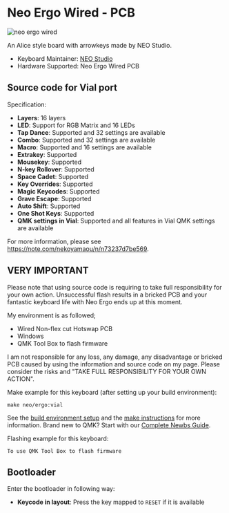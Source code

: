# Neo Ergo Wired - PCB

![neo ergo wired]([https://qwertykeys.notion.site/Neo-Ergo-6bd2a7b8d309439aa515bf6185c99e6d](https://qwertykeys.notion.site/image/https%3A%2F%2Fprod-files-secure.s3.us-west-2.amazonaws.com%2F870c01ba-5b4e-4294-a4be-aad8d13d751f%2F052b041c-93c8-4619-8e03-575652e26d9d%2F%25E5%259C%25BA%25E6%2599%25AF%25E5%259B%25BE.png?table=block&id=6bd2a7b8-d309-439a-a515-bf6185c99e6d&spaceId=870c01ba-5b4e-4294-a4be-aad8d13d751f&width=2000&userId=&cache=v2))

An Alice style board with arrowkeys made by NEO Studio.

* Keyboard Maintainer: [NEO Studio](https://github.com/owlab-git)
* Hardware Supported: Neo Ergo Wired PCB

## Source code for Vial port

Specification:
* **Layers**: 16 layers
* **LED**: Support for RGB Matrix and 16 LEDs
* **Tap Dance**: Supported and 32 settings are available
* **Combo**: Supported and 32 settings are available
* **Macro**: Supported and 16 settings are available
* **Extrakey**: Supported
* **Mousekey**: Supported
* **N-key Rollover**: Supported
* **Space Cadet**: Supported
* **Key Overrides**: Supported
* **Magic Keycodes**: Supported
* **Grave Escape**: Supported
* **Auto Shift**: Supported
* **One Shot Keys**: Supported
* **QMK settings in Vial**:  Supported and all features in Vial QMK settings are available

For more information, please see https://note.com/nekoyamaou/n/n73237d7be569.

## VERY IMPORTANT

Please note that using source code is requiring to take full responsibility for your own action. Unsuccessful flash results in a bricked PCB and your fantastic keyboard life with Neo Ergo ends up at this moment.

My environment is as followed;
- Wired Non-flex cut Hotswap PCB
- Windows
- QMK Tool Box to flash firmware

I am not responsible for any loss, any damage, any disadvantage or bricked PCB caused by using the information and source code on my page. Please consider the risks and "TAKE FULL RESPONSIBILITY FOR YOUR OWN ACTION".

Make example for this keyboard (after setting up your build environment):

    make neo/ergo:vial

See the [build environment setup](https://docs.qmk.fm/#/getting_started_build_tools) and the [make instructions](https://docs.qmk.fm/#/getting_started_make_guide) for more information. Brand new to QMK? Start with our [Complete Newbs Guide](https://docs.qmk.fm/#/newbs).

Flashing example for this keyboard:

    To use QMK Tool Box to flash firmware

## Bootloader

Enter the bootloader in following way:

* **Keycode in layout**: Press the key mapped to `RESET` if it is available
